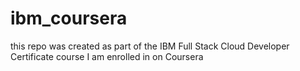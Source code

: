 # ibm_coursera

this repo was created as part of the IBM Full Stack Cloud Developer Certificate course I am enrolled in on Coursera
